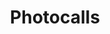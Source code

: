 ---
metaTitle: Photocalls | Repro Disseny
metaDescription: Photocalls personalizadas con calidad profesional en Cataluña.
keywords:
- photocalls
searchTerms:
- photocalls
image: /img/productos/mockupProduct.webp
galleryImages: []
alt: alt descripció de la foto
slug: photocalls
category: expositores
sku: 01-EXPO-0004
price: 0
brand: Reprodisseny
inStock: true
formFields: []
ratingValue: 0
reviewCount: 0
schemaType: Product
type: producto
title: Photocalls
description: descripción genérica de mi producto para probar
priceCurrency: EUR
schema:
  '@type': Product
  name: Photocalls
  description: descripción genérica de mi producto para probar
  image: https://reprodisseny.com/img/productos/mockupProduct.webp
  sku: 01-EXPO-0004
  brand:
    '@type': Organization
    name: Repro Disseny
  offers:
    '@type': Offer
    price: 0
    priceCurrency: EUR
    availability: https://schema.org/InStock
nav: Photocalls
faqs: []
---